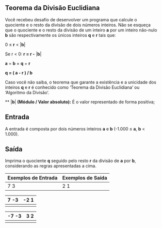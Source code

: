 ## Teorema da Divisão Euclidiana

Você recebeu desafio de desenvolver um programa que calcule o quociente e o resto da divisão de dois números inteiros. Não se esqueça que o quociente e o resto da divisão de um inteiro **a** por um inteiro não-nulo **b** são respectivamente os únicos inteiros **q** e **r** tais que:

0 ≤ **r** < |**b**|

Se r < 0: **r = r -** |**b**|

**a** = **b** × **q** + **r**

**q = ( a - r ) / b**

Caso você não saiba, o teorema que garante a existência e a unicidade dos inteiros **q** e **r** é conhecido como ‘Teorema da Divisão Euclidiana’ ou ‘Algoritmo da Divisão’.

** |**b**| **(Módulo / Valor absoluto):** É o valor representado de forma positiva;

## Entrada

A entrada é composta por dois números inteiros **a** e **b** (-1.000 ≤ **a**, **b** < 1.000).

## Saída

Imprima o quociente **q** seguido pelo resto **r** da divisão de **a** por **b**, considerando as regras apresentadas a cima.

 

| Exemplos de Entrada | Exemplos de Saída |
| ------------------- | ----------------- |
| 7 3                 | 2 1               |

| 7 -3 | -2 1 |
| ---- | ---- |
|      |      |

| -7 -3 | 3 2  |
| ----- | ---- |
|       |      |